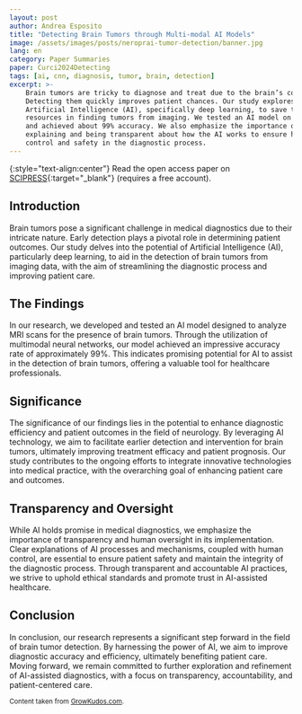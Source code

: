 ```yaml
---
layout: post
author: Andrea Esposito
title: "Detecting Brain Tumors through Multi-modal AI Models"
image: /assets/images/posts/neroprai-tumor-detection/banner.jpg
lang: en
category: Paper Summaries
paper: Curci2024Detecting
tags: [ai, cnn, diagnosis, tumor, brain, detection]
excerpt: >-
    Brain tumors are tricky to diagnose and treat due to the brain’s complexity.
    Detecting them quickly improves patient chances. Our study explores using
    Artificial Intelligence (AI), specifically deep learning, to save time and
    resources in finding tumors from imaging. We tested an AI model on MRI scans
    and achieved about 99% accuracy. We also emphasize the importance of
    explaining and being transparent about how the AI works to ensure human
    control and safety in the diagnostic process.
---
```


{:style="text-align:center"}
Read the open access paper on [SCIPRESS](https://doi.org/10.5220/0012608600003654){:target="_blank"} (requires a free account).

## Introduction

Brain tumors pose a significant challenge in medical diagnostics due to their
intricate nature. Early detection plays a pivotal role in determining patient
outcomes. Our study delves into the potential of Artificial Intelligence (AI),
particularly deep learning, to aid in the detection of brain tumors from imaging
data, with the aim of streamlining the diagnostic process and improving patient
care.

## The Findings

In our research, we developed and tested an AI model designed to analyze MRI
scans for the presence of brain tumors. Through the utilization of multimodal
neural networks, our model achieved an impressive accuracy rate of approximately
99%. This indicates promising potential for AI to assist in the detection of
brain tumors, offering a valuable tool for healthcare professionals.

## Significance

The significance of our findings lies in the potential to enhance diagnostic
efficiency and patient outcomes in the field of neurology. By leveraging AI
technology, we aim to facilitate earlier detection and intervention for brain
tumors, ultimately improving treatment efficacy and patient prognosis. Our study
contributes to the ongoing efforts to integrate innovative technologies into
medical practice, with the overarching goal of enhancing patient care and
outcomes.

## Transparency and Oversight

While AI holds promise in medical diagnostics, we emphasize the importance of
transparency and human oversight in its implementation. Clear explanations of AI
processes and mechanisms, coupled with human control, are essential to ensure
patient safety and maintain the integrity of the diagnostic process. Through
transparent and accountable AI practices, we strive to uphold ethical standards
and promote trust in AI-assisted healthcare.

## Conclusion

In conclusion, our research represents a significant step forward in the field
of brain tumor detection. By harnessing the power of AI, we aim to improve
diagnostic accuracy and efficiency, ultimately benefiting patient care. Moving
forward, we remain committed to further exploration and refinement of
AI-assisted diagnostics, with a focus on transparency, accountability, and
patient-centered care.

<small>
Content taken from <a href="https://link.growkudos.com/19qun40okxs" target="_blank">GrowKudos.com</a>.
</small>
